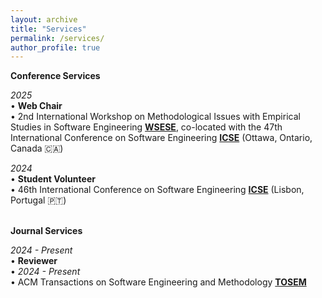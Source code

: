 ```yaml
---
layout: archive
title: "Services"
permalink: /services/
author_profile: true
---
```

<!-- 
{% include base_path %}

{% for post in site.services reversed %}
  {% include archive-single.html  %}
{% endfor %} -->



**Conference Services**<br/>

_2025<br/>_
• **Web Chair**<br/>
• 2nd International Workshop on Methodological Issues with Empirical Studies in Software Engineering [**WSESE**](https://conf.researchr.org/home/icse-2025/wsese-2025), co-located with the 47th International Conference on Software Engineering [**ICSE**](https://conf.researchr.org/home/icse-2025) (Ottawa, Ontario, Canada 🇨🇦)<br/>

_2024<br/>_
• **Student Volunteer**<br/>
• 46th International Conference on Software Engineering [**ICSE**](https://conf.researchr.org/home/icse-2024) (Lisbon, Portugal 🇵🇹)<br/>
  


<br/>**Journal Services**<br/>

_2024 - Present<br/>_
• **Reviewer**<br/>
• _2024 - Present<br/>_
• ACM Transactions on Software Engineering and Methodology [**TOSEM**](https://dl.acm.org/journal/tosem)<br/>
